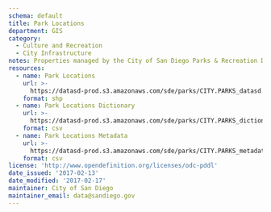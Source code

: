 ```yaml
---
schema: default
title: Park Locations
department: GIS
category:
  - Culture and Recreation
  - City Infrastructure
notes: Properties managed by the City of San Diego Parks & Recreation Department.
resources:
  - name: Park Locations
    url: >-
      https://datasd-prod.s3.amazonaws.com/sde/parks/CITY.PARKS_datasd.zip
    format: shp
  - name: Park Locations Dictionary
    url: >-
      https://datasd-prod.s3.amazonaws.com/sde/parks/CITY.PARKS_dictionary_datasd.csv
    format: csv
  - name: Park Locations Metadata
    url: >-
      https://datasd-prod.s3.amazonaws.com/sde/parks/CITY.PARKS_metadata_datasd.csv
    format: csv
license: 'http://www.opendefinition.org/licenses/odc-pddl'
date_issued: '2017-02-13'
date_modified: '2017-02-17'
maintainer: City of San Diego
maintainer_email: data@sandiego.gov
---
```

